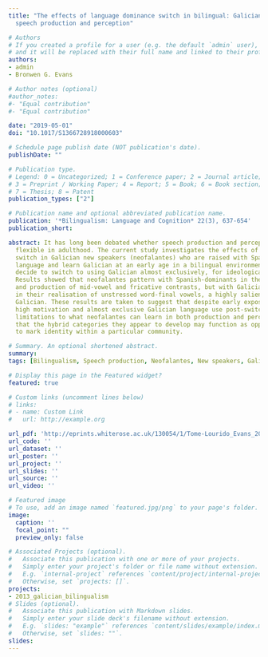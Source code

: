```yaml
---
title: "The effects of language dominance switch in bilingual: Galician new speakers''
  speech production and perception"

# Authors
# If you created a profile for a user (e.g. the default `admin` user), write the username (folder name) here 
# and it will be replaced with their full name and linked to their profile.
authors:
- admin
- Bronwen G. Evans

# Author notes (optional)
#author_notes:
#- "Equal contribution"
#- "Equal contribution"

date: "2019-05-01"
doi: "10.1017/S1366728918000603"

# Schedule page publish date (NOT publication's date).
publishDate: ""

# Publication type.
# Legend: 0 = Uncategorized; 1 = Conference paper; 2 = Journal article;
# 3 = Preprint / Working Paper; 4 = Report; 5 = Book; 6 = Book section;
# 7 = Thesis; 8 = Patent
publication_types: ["2"]

# Publication name and optional abbreviated publication name.
publication: '*Bilingualism: Language and Cognition* 22(3), 637-654'
publication_short:

abstract: It has long been debated whether speech production and perception remain
  flexible in adulthood. The current study investigates the effects of language dominance
  switch in Galician new speakers (neofalantes) who are raised with Spanish as a primary
  language and learn Galician at an early age in a bilingual environment, but in adolescence,
  decide to switch to using Galician almost exclusively, for ideological reasons.
  Results showed that neofalantes pattern with Spanish-dominants in their perception
  and production of mid-vowel and fricative contrasts, but with Galician-dominants
  in their realisation of unstressed word-final vowels, a highly salient feature of
  Galician. These results are taken to suggest that despite early exposure to Galician,
  high motivation and almost exclusive Galician language use post-switch, there are
  limitations to what neofalantes can learn in both production and perception, but
  that the hybrid categories they appear to develop may function as opportunities
  to mark identity within a particular community.

# Summary. An optional shortened abstract.
summary: 
tags: [Bilingualism, Speech production, Neofalantes, New speakers, Galician, Galego, Galician phonetics, Galician vowels, Language dominance switch]

# Display this page in the Featured widget?
featured: true

# Custom links (uncomment lines below)
# links:
# - name: Custom Link
#   url: http://example.org

url_pdf: 'http://eprints.whiterose.ac.uk/130054/1/Tome-Lourido_Evans_2018_BLC_pre-print.pdf'
url_code: ''
url_dataset: ''
url_poster: ''
url_project: ''
url_slides: ''
url_source: ''
url_video: ''

# Featured image
# To use, add an image named `featured.jpg/png` to your page's folder. 
image:
  caption: ''
  focal_point: ""
  preview_only: false

# Associated Projects (optional).
#   Associate this publication with one or more of your projects.
#   Simply enter your project's folder or file name without extension.
#   E.g. `internal-project` references `content/project/internal-project/index.md`.
#   Otherwise, set `projects: []`.
projects:
- 2013_galician_bilingualism
# Slides (optional).
#   Associate this publication with Markdown slides.
#   Simply enter your slide deck's filename without extension.
#   E.g. `slides: "example"` references `content/slides/example/index.md`.
#   Otherwise, set `slides: ""`.
slides:
---
```


